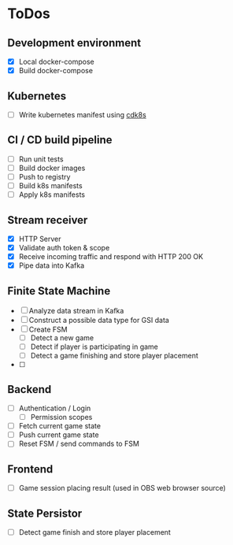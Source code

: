 # ToDos

## Development environment

- [x] Local docker-compose
- [x] Build docker-compose

## Kubernetes

- [ ] Write kubernetes manifest using [cdk8s](https://cdk8s.io/)

## CI / CD build pipeline

- [ ] Run unit tests
- [ ] Build docker images
- [ ] Push to registry
- [ ] Build k8s manifests
- [ ] Apply k8s manifests

## Stream receiver

- [x] HTTP Server
- [x] Validate auth token & scope
- [x] Receive incoming traffic and respond with HTTP 200 OK
- [x] Pipe data into Kafka

## Finite State Machine

- [ ] Analyze data stream in Kafka
- [ ] Construct a possible data type for GSI data
- [ ] Create FSM
  - [ ] Detect a new game
  - [ ] Detect if player is participating in game
  - [ ] Detect a game finishing and store player placement
- [ ]

## Backend

- [ ] Authentication / Login
  - [ ] Permission scopes
- [ ] Fetch current game state
- [ ] Push current game state
- [ ] Reset FSM / send commands to FSM

## Frontend

- [ ] Game session placing result (used in OBS web browser source)

## State Persistor

- [ ] Detect game finish and store player placement
